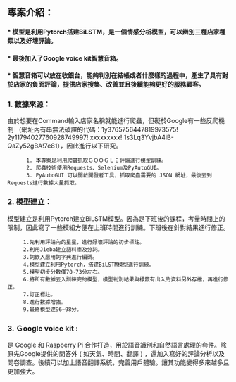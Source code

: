 
## 專案介紹： 
#### *   模型是利用Pytorch搭建BiLSTM，是一個情感分析模型，可以辨別三種店家種類以及好壞評論。
#### *   最後加入了Google voice kit智慧音箱。
#### *   智慧音箱可以放在收銀台，能夠判別在結帳或者什麼樣的過程中，產生了具有對於店家的負面評論，提供店家搜集、改善並且後續能夠更好的服務顧客。

   ### 1. 數據來源：
   由於想要在Command輸入店家名稱就能進行爬蟲，但礙於Google有一些反爬機制
  （網址內有串無法破譯的代碼：1y3765756447819973575!   2y11794027760928749997! xxxxxxxxx!  1s3Lq3YvjbA4iB-QaZy52gBA!7e81），因此進行以下研究。
  
          1. 本專案是利用爬蟲抓取ＧＯＯＧＬＥ評論進行模型訓練。
          2. 爬蟲技術使用Requests、Selenium及PyAutoGUI。
          3. PyAutoGUI 可以開啟開發者工具，抓取爬蟲需要的 JSON 網址，最後丟到Requests進行數據大量抓取。
          
          
   ### 2. 模型建立：
   模型建立是利用Pytorch建立BiLSTM模型。因為是下班後的課程，考量時間上的限制，因此寫了一些模組方便在上班時間進行訓練。下班後在針對結果進行修正。
   
         1.先利用評論內的星星，進行好壞評論的初步標註。 
         2.利用Jieba建立語料庫及分詞。
         3.詞嵌入層用詞字典進行編碼。
         4.模型建立利用Pytorch，搭建BiLSTM模型進行訓練。
         5.模型初步分數僅70~73分左右。
         6.將所有數據丟入訓練完的模型，模型判別結果與標籤有出入的資料另外存檔，再進行修正。
         7.訂正標註。
         8.進行數據增強。
         9.最終模型達96~98分。
   
   
  ### 3. Ｇoogle voice kit :
  是 Google 和 Raspberry Pi 合作打造，用於語音識別和自然語言處理的套件。除原先Google提供的問答外 ( 如天氣、時間、翻譯 ) ，還加入寫好的評論分析以及問卷調查。後續可以加上語音翻譯系統，完善用戶體驗。讓其功能變得多來越多且更加強大。
